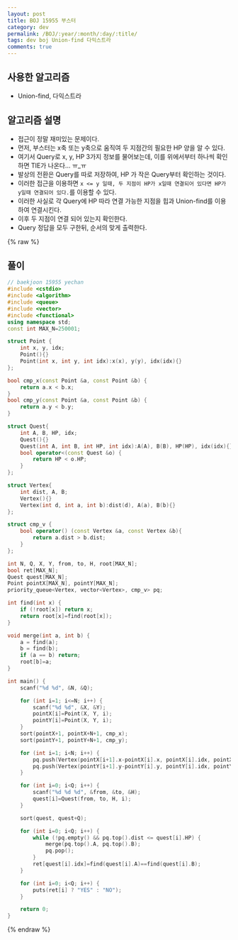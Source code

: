 ```yaml
---
layout: post
title: BOJ 15955 부스터
category: dev
permalink: /BOJ/:year/:month/:day/:title/
tags: dev boj Union-find 다익스트라
comments: true
---
```

## 사용한 알고리즘
- Union-find, 다익스트라

## 알고리즘 설명
- 접근이 정말 재미있는 문제이다.
- 먼저, 부스터는 x축 또는 y축으로 움직여 두 지점간의 필요한 HP 양을 알 수 있다.
- 여기서 Query로 x, y, HP 3가지 정보를 물어보는데, 이를 위에서부터 하나씩 확인하면 TIE가 나온다... ㅠ_ㅠ
- 발상의 전환은 Query를 따로 저장하여, HP 가 작은 Query부터 확인하는 것이다.
- 이러한 접근을 이용하면 `x <= y 일때, 두 지점이 HP가 x일때 연결되어 있다면 HP가 y일때 연결되어 있다.`를 이용할 수 있다.
- 이러한 사실로 각 Query에 HP 따라 연결 가능한 지점을 힙과 Union-find를 이용하여 연결시킨다.
- 이후 두 지점이 연결 되어 있는지 확인한다.
- Query 정답을 모두 구한뒤, 순서의 맞게 출력한다.

{% raw %}
## 풀이
```c++
// baekjoon 15955 yechan
#include <cstdio>
#include <algorithm>
#include <queue>
#include <vector>
#include <functional>
using namespace std;
const int MAX_N=250001;

struct Point {
    int x, y, idx;
    Point(){}
    Point(int x, int y, int idx):x(x), y(y), idx(idx){}
};

bool cmp_x(const Point &a, const Point &b) {
    return a.x < b.x;
}
bool cmp_y(const Point &a, const Point &b) {
    return a.y < b.y;
}

struct Quest{
    int A, B, HP, idx;
    Quest(){}
    Quest(int A, int B, int HP, int idx):A(A), B(B), HP(HP), idx(idx){}
    bool operator<(const Quest &o) {
        return HP < o.HP;
    }
};

struct Vertex{
    int dist, A, B;
    Vertex(){}
    Vertex(int d, int a, int b):dist(d), A(a), B(b){}
};

struct cmp_v {
    bool operator() (const Vertex &a, const Vertex &b){
        return a.dist > b.dist;
    }
};

int N, Q, X, Y, from, to, H, root[MAX_N];
bool ret[MAX_N];
Quest quest[MAX_N];
Point pointX[MAX_N], pointY[MAX_N];
priority_queue<Vertex, vector<Vertex>, cmp_v> pq;

int find(int x) {
    if (!root[x]) return x;
    return root[x]=find(root[x]);
}

void merge(int a, int b) {
    a = find(a);
    b = find(b);
    if (a == b) return;
    root[b]=a;
}

int main() {
    scanf("%d %d", &N, &Q);

    for (int i=1; i<=N; i++) {
        scanf("%d %d", &X, &Y);
        pointX[i]=Point(X, Y, i);
        pointY[i]=Point(X, Y, i);
    }
    sort(pointX+1, pointX+N+1, cmp_x);
    sort(pointY+1, pointY+N+1, cmp_y);

    for (int i=1; i<N; i++) {
        pq.push(Vertex(pointX[i+1].x-pointX[i].x, pointX[i].idx, pointX[i+1].idx));
        pq.push(Vertex(pointY[i+1].y-pointY[i].y, pointY[i].idx, pointY[i+1].idx));
    }

    for (int i=0; i<Q; i++) {
        scanf("%d %d %d", &from, &to, &H);
        quest[i]=Quest(from, to, H, i);
    }

    sort(quest, quest+Q);

    for (int i=0; i<Q; i++) {
        while (!pq.empty() && pq.top().dist <= quest[i].HP) {
            merge(pq.top().A, pq.top().B);
            pq.pop();
        }
        ret[quest[i].idx]=find(quest[i].A)==find(quest[i].B);
    }

    for (int i=0; i<Q; i++) {
        puts(ret[i] ? "YES" : "NO");
    }

    return 0;
}
```
{% endraw %}
